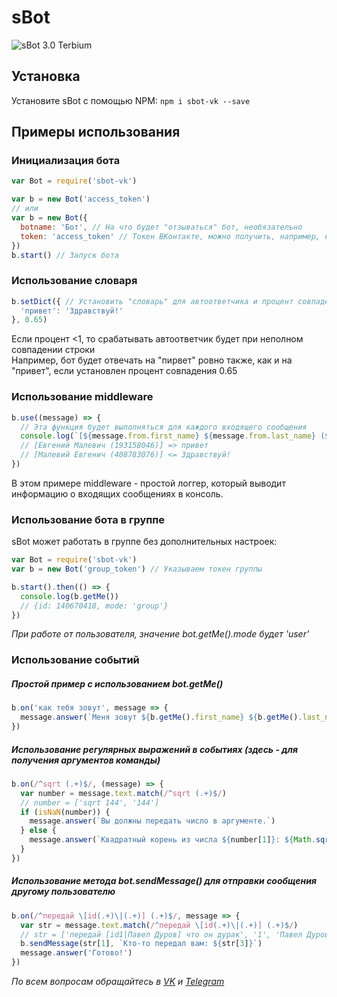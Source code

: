 # sBot
![sBot 3.0 Terbium](https://i.imgur.com/VHl5aZR.jpg)

## Установка
Установите sBot с помощью NPM:
`npm i sbot-vk --save`

## Примеры использования

### Инициализация бота
```JavaScript
var Bot = require('sbot-vk')

var b = new Bot('access_token')
// или
var b = new Bot({
  botname: 'Бот', // На что будет "отзываться" бот, необязательно
  token: 'access_token' // Токен ВКонтакте, можно получить, например, на https://vkhost.github.io/
})
b.start() // Запуск бота
```

### Использование словаря
```JavaScript
b.setDict({ // Установить "словарь" для автоответчика и процент совпадения строки
  'привет': 'Здравствуй!'
}, 0.65)
```
Если процент <1, то срабатывать автоответчик будет при неполном совпадении строки    
Например, бот будет отвечать на "пирвет" ровно также, как и на "привет", если установлен процент совпадения 0.65

### Использование middleware
```JavaScript
b.use((message) => {
  // Эта функция будет выполняться для каждого входящего сообщения
  console.log(`[${message.from.first_name} ${message.from.last_name} (${message.from.id})] ${message.isOut ? '<=' : '=>'} ${message.text}`)
  // [Евгений Малевич (193158046)] => привет
  // [Малевий Евгенич (408783076)] <= Здравствуй!
})
```
В этом примере middleware - простой логгер, который выводит информацию о входящих сообщениях в консоль.

### Использование бота в группе
sBot может работать в группе без дополнительных настроек:
```JavaScript
var Bot = require('sbot-vk')
var b = new Bot('group_token') // Указываем токен группы

b.start().then(() => {
  console.log(b.getMe())
  // {id: 140670418, mode: 'group'}
})
```
*При работе от пользователя, значение bot.getMe().mode будет 'user'*

### Использование событий
##### Простой пример с использованием bot.getMe()
```JavaScript
b.on('как тебя зовут', message => {
  message.answer(`Меня зовут ${b.getMe().first_name} ${b.getMe().last_name}`)
})
```

##### Использование регулярных выражений в событиях (здесь - для получения аргументов команды)
```JavaScript
b.on(/^sqrt (.+)$/, (message) => {
  var number = message.text.match(/^sqrt (.+)$/)
  // number = ['sqrt 144', '144']
  if (isNaN(number)) {
    message.answer(`Вы должны передать число в аргументе.`)
  } else {
    message.answer(`Квадратный корень из числа ${number[1]}: ${Math.sqrt(parseInt(number[1]))}`)
  }
})
```


##### Использование метода bot.sendMessage() для отправки сообщения другому пользователю
```JavaScript
b.on(/^передай \[id(.+)\|(.+)] (.+)$/, message => {
  var str = message.text.match(/^передай \[id(.+)\|(.+)] (.+)$/)
  // str = ['передай [id1|Павел Дуров] что он дурак', '1', 'Павел Дуров', 'что он дурак']
  b.sendMessage(str[1], `Кто-то передал вам: ${str[3]}`)
  message.answer('Готово!')
})
```

*По всем вопросам обращайтесь в [VK](https://vk.com/m4l3vich) и [Telegram](https://t.me/m4l3vich)*
